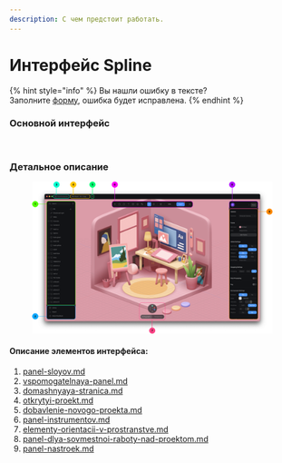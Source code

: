 ```yaml
---
description: С чем предстоит работать.
---
```


# Интерфейс Spline

{% hint style="info" %}
Вы нашли ошибку в тексте?\
Заполните [форму](https://forms.gle/191Za6muNDFdTQkU6), ошибка будет исправлена.
{% endhint %}

### Основной интерфейс&#x20;

<figure><img src="../../.gitbook/assets/Screenshot 2023-03-27 at 21.54.26.png" alt=""><figcaption></figcaption></figure>

### Детальное описание

<figure><img src="../../.gitbook/assets/Group 1@2x.png" alt=""><figcaption></figcaption></figure>

#### Описание элементов интерфейса:

1. [panel-sloyov.md](panel-sloyov.md "mention")
2. [vspomogatelnaya-panel.md](vspomogatelnaya-panel.md "mention")
3. [domashnyaya-stranica.md](domashnyaya-stranica.md "mention")
4. [otkrytyi-proekt.md](otkrytyi-proekt.md "mention")
5. [dobavlenie-novogo-proekta.md](dobavlenie-novogo-proekta.md "mention")
6. [panel-instrumentov.md](panel-instrumentov.md "mention")
7. [elementy-orientacii-v-prostranstve.md](elementy-orientacii-v-prostranstve.md "mention")
8. [panel-dlya-sovmestnoi-raboty-nad-proektom.md](panel-dlya-sovmestnoi-raboty-nad-proektom.md "mention")
9. [panel-nastroek.md](panel-nastroek.md "mention")

